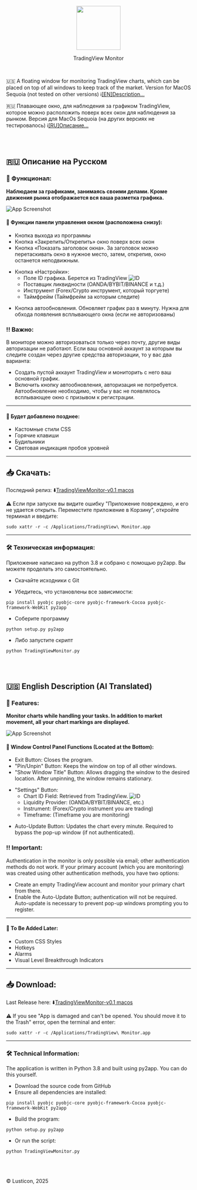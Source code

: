 <p align="center">
  <img width="120" height="120" src="https://i.ibb.co/0Rsx8WGM/Any-Conv-1-com-Group-2-512x512x32.png">
</p>

<p align="center">
TradingView Monitor
</p>
<br>

🇺🇸 A floating window for monitoring TradingView charts, which can be placed on top of all windows to keep track of the market. Version for MacOS Sequoia (not tested on other versions) ℹ️[[EN]Description...](#en-desc)

🇷🇺 Плавающее окно, для наблюдения за графиком TradingView, которое можно расположить поверх всех окон для наблюдения за рынком. Версия для MacOs Sequoia (на других версиях не тестировалось) ℹ️[[RU]Описание...](#ru-desc)


<br>
<br>

<a name="ru-desc"></a>
## 🇷🇺 Описание на Русском


### 🔸 Функционал:
**Наблюдаем за графиками, занимаясь своими делами. Кроме движения рынка отображается вся ваша разметка графика.**

![App Screenshot](https://i.ibb.co/zWrS3nvg/Untitled.gif)


#### 🔸 Функции панели управления окном (расположена снизу):

- Кнопка выхода из программы
- Кнопка «Закрепить/Открепить» окно поверх всех окон
- Кнопка «Показать заголовок окна». За заголовок можно перетаскивать окно в нужное место, затем, открепив, окно останется неподвижным.
+ Кнопка «Настройки»: 
    - Поле ID графика. Берется из TradingView
    ![ID](https://i.ibb.co/n8ZhChDK/Untitled1.gif)
    - Поставщик ликвидности (OANDA/BYBIT/BINANCE и т.д.)
    - Инструмент (Forex/Crypto инструмент, который торгуете)
    - Таймфрейм (Таймфрейм за которым следите)
- Кнопка автообновления. Обновляет график раз в минуту. Нужна для обхода появления всплывающего окна (если не авторизованы)

### ‼️ Важно:

В мониторе можно авторизоваться только через почту, другие виды авторизации не работают. Если ваш основной аккаунт за которым вы следите создан через другие средства авторизации, то у вас два варианта:

- Создать пустой аккаунт TradingView и мониторить с него ваш основной график.
- Включить кнопку автообновления, авторизация не потребуется. Автообновление необходимо, чтобы у вас не появлялось всплывающее окно с призывом к регистрации.

<hr>

#### 🏀 Будет добавлено позднее:
- Кастомные стили CSS
- Горячие клавиши
- Будильники
- Световая индикация пробоя уровней

<hr>

## 📥 Скачать:

Последний релиз: ⬇️[TradingViewMonitor-v0.1 macos](https://github.com/lusticon/TradingViewMonitor/releases/tag/alpha)   

⚠️ Если при запуске вы видите ошибку "Приложение повреждено, и его не удается открыть. Переместите приложение в Корзину", откройте терминал и введите: 

```
sudo xattr -r -c /Applications/TradingView\ Monitor.app 
```


<hr>

### 🛠️ Техническая информация:

Приложение написано на python 3.8 и собрано с помощью py2app. Вы можете проделать это самостоятельно.

- Скачайте исходники с Git
  
- Убедитесь, что установлены все зависимости:
```
pip install pyobjc pyobjc-core pyobjc-framework-Cocoa pyobjc-framework-WebKit py2app
```
- Соберите программу
```
python setup.py py2app
```
- Либо запустите скрипт
```
python TradingViewMonitor.py
```
<br>
<br>

<a name="en-desc"></a>
## 🇺🇸 English Description (AI Translated)


### 🔸 Features:

**Monitor charts while handling your tasks. In addition to market movement, all your chart markings are displayed.**

![App Screenshot](https://i.ibb.co/zWrS3nvg/Untitled.gif)


#### 🔸 Window Control Panel Functions (Located at the Bottom):

- Exit Button: Closes the program.
- "Pin/Unpin" Button: Keeps the window on top of all other windows.
- "Show Window Title" Button: Allows dragging the window to the desired location. After unpinning, the window remains stationary.
+ "Settings" Button:
    - Chart ID Field: Retrieved from TradingView.
    ![ID](https://i.ibb.co/n8ZhChDK/Untitled1.gif)
    - Liquidity Provider: (OANDA/BYBIT/BINANCE, etc.)
    - Instrument: (Forex/Crypto instrument you are trading)
    - Timeframe: (Timeframe you are monitoring)
- Auto-Update Button: Updates the chart every minute. Required to bypass the pop-up window (if not authenticated).

### ‼️ Important:

Authentication in the monitor is only possible via email; other authentication methods do not work. If your primary account (which you are monitoring) was created using other authentication methods, you have two options:
 - Create an empty TradingView account and monitor your primary chart from there.
 - Enable the Auto-Update Button; authentication will not be required. Auto-update is necessary to prevent pop-up windows prompting you to register.

<hr>

#### 🏀 To Be Added Later:

- Custom CSS Styles
- Hotkeys
- Alarms
- Visual Level Breakthrough Indicators

<hr>

## 📥 Download:
Last Release here: ⬇️[TradingViewMonitor-v0.1 macos](https://github.com/lusticon/TradingViewMonitor/releases/tag/alpha)   

⚠️ If you see "App is damaged and can't be opened. You should move it to the Trash" error, open the terminal and enter: 

```
sudo xattr -r -c /Applications/TradingView\ Monitor.app 
```

<hr>

### 🛠️ Technical Information:

The application is written in Python 3.8 and built using py2app. You can do this yourself.

- Download the source code from GitHub
- Ensure all dependencies are installed:
```
pip install pyobjc pyobjc-core pyobjc-framework-Cocoa pyobjc-framework-WebKit py2app
```
- Build the program:
```
python setup.py py2app
```
- Or run the script:
```
python TradingViewMonitor.py
```



  
  <br>
  <br>
  <br>
  © Lusticon, 2025

